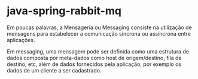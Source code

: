 # java-spring-rabbit-mq

Em poucas palavras, a Mensageria ou Messaging consiste na utilização de mensagens para estabelecer a comunicação síncrona ou assíncrona entre aplicações.

Em messaging, uma mensagem pode ser definida como uma estrutura de dados composta por meta-dados como host de origem/destino, fila de destino, etc, além de dados fornecidos pela aplicação, por exemplo os dados de um cliente a ser cadastrado.
